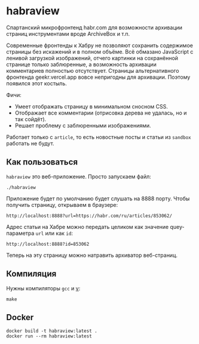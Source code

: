# habraview

Спартанский микрофронтенд habr.com для возможности архивации страниц
инструментами вроде ArchiveBox и т.п.

Современные фронтенды к Хабру не позволяют сохранить содержимое страницы
без искажений и в полном объёме. Всё обмазано JavaScript с ленивой загрузкой
изображений, отчего картинки на сохранённой странице только заблюренные, а
возможность архивации комментариев полностью отсутствует. Страницы
альтернативного фронтенда geekr.vercel.app вовсе непригодны для архивации.
Поэтому появился этот костыль.

Фичи:

* Умеет отображать страницу в минимальном сносном CSS.
* Отображает все комментарии (отрисовка дерева не удалась, но и так сойдёт).
* Решает проблему с заблюренными изображениями.

Работает только с `article`, то есть новостные посты и статьи из `sandbox`
работать не будут.

## Как пользоваться

`habraview` это веб-приложение. Просто запускаем файл:

```
./habraview
```

Приложение будет по умолчанию будет слушать на 8888 порту. Чтобы получить
страницу, открываем в браузере:

```
http://localhost:8888?url=https://habr.com/ru/articles/853062/
```

Адрес статьи на Хабре можно передать целиком как значение quey-параметра `url`
или как `id`:

```
http://localhost:8888?id=853062
```

Теперь на эту страницу можно натравить архиватор веб-страниц.

## Компиляция

Нужны компиляторы `gcc` и [v](https://vlang.io):

```
make
```

## Docker

```
docker build -t habraview:latest .
docker run --rm habraview:latest
```